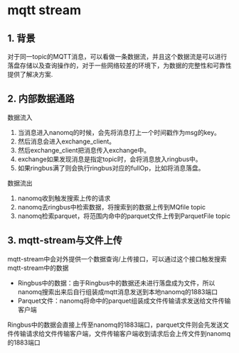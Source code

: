 # mqtt stream
## 1. 背景
对于同一topic的MQTT消息，可以看做一条数据流，并且这个数据流是可以进行落盘存储以及查询操作的，对于一些网络较差的环境下，为数据的完整性和可靠性提供了解决方案.

## 2. 内部数据通路
数据流入
1. 当消息进入nanomq的时候，会先将消息打上一个时间戳作为msg的key。
2. 然后消息会进入exchange_client。
3. 然后exchange_client把消息传入exchange中。
4. exchange如果发现消息是指定topic时，会将消息放入ringbus中。
5. 如果ringbus满了则会执行ringbus对应的fullOp，比如将消息落盘。

数据流出
1. nanomq收到触发搜索上传的请求
2. nanomq去ringbus中检索数据，将搜索到的数据上传到MQfile topic
3. nanomq检索parquet，将范围内命中的parquet文件上传到ParquetFile topic

## 3. mqtt-stream与文件上传
mqtt-stream中会对外提供一个数据查询/上传接口，可以通过这个接口触发搜索mqtt-stream中的数据
- Ringbus中的数据：由于Ringbus中的数据还未进行落盘成为文件，所以nanomq搜索出来后自行组装成mqtt消息发送到本地nanomq的1883端口
- Parquet文件：nanomq将命中的parquet组装成文件传输请求发送给文件传输客户端

Ringbus中的数据会直接上传至nanomq的1883端口，parquet文件则会先发送文件传输请求给文件传输客户端，文件传输客户端收到请求后会上传文件到nanomq的1883端口
